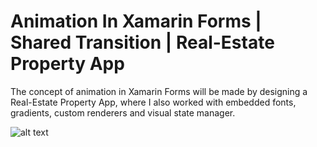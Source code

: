 # Animation In Xamarin Forms | Shared Transition | Real-Estate Property App
The concept of animation in Xamarin Forms will be made by designing a Real-Estate Property App, where I also worked with embedded fonts, gradients, custom renderers and visual state manager.

![alt text](https://devcrux.com/wp-content/uploads/propertyapp.gif) 
